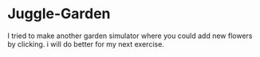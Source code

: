 # Juggle-Garden

I tried to make another garden simulator where you could add new flowers by clicking. i will do better for my next exercise.
